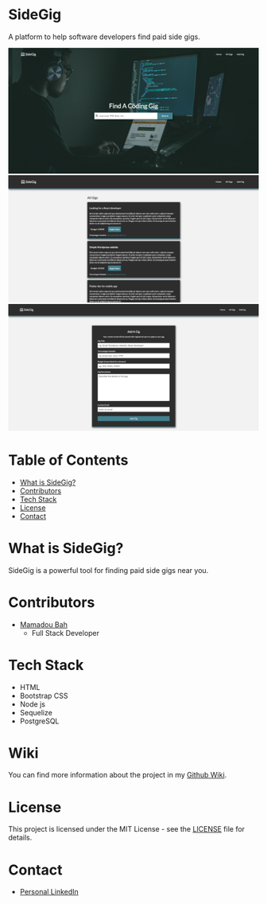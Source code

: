 # SideGig

A platform to help software developers find paid side gigs.

![SideGig Screenshot](WikiImages/Homepage.png?raw=true)
![SideGig Screenshot](WikiImages/ShowAllGigs.png?raw=true)
![SideGig Screenshot](WikiImages/AddAGig.png?raw=true)

# Table of Contents

- [What is SideGig?](#what-is-SideGig)
- [Contributors](#contributors)
- [Tech Stack](#tech-stack)
- [License](#license)
- [Contact](#contact)

# What is SideGig?

SideGig is a powerful tool for finding paid side gigs near you.

# Contributors

- [Mamadou Bah](https://www.linkedin.com/in/mamadou-bah-9962a711b/)
  - Full Stack Developer

# Tech Stack

- HTML
- Bootstrap CSS
- Node js
- Sequelize
- PostgreSQL

# Wiki

You can find more information about the project in my [Github Wiki](https://github.com/Mousto097/SideGig/wiki).

# License

This project is licensed under the MIT License - see the [LICENSE](LICENSE) file for details.

# Contact

- [Personal LinkedIn](https://www.linkedin.com/in/mamadou-bah-9962a711b/)
